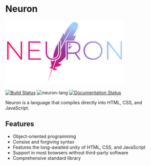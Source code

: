 # Neuron
![](../g1143.png "Neuron")

[![](https://travis-ci.com/underpig1/neuron-lang.svg?token=mzNPUMLDXoM8ZdHFTfyh&branch=master "Build Status")](https://travis-ci.com/underpig1/neuron-lang)
![](https://github.com/underpig1/neuron-lang/workflows/neuron-lang/badge.svg "neuron-lang")
[![](https://readthedocs.org/projects/neuron-lang/badge/?version=master "Documentation Status")](https://neuron-lang.readthedocs.io/en/master/?badge=master)

Neuron is a language that compiles directly into HTML, CSS, and JavaScript.

## Features
- Object-oriented programming
- Consise and forgiving syntax
- Features the long-awaited unity of HTML, CSS, and JavaScript
- Support in most browsers without third-party software
- Comprehensive standard library
